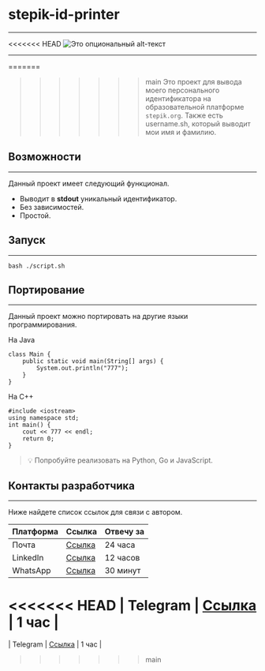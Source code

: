 # stepik-id-printer

***

<<<<<<< HEAD
![Это опциональный alt-текст](C:\Users\Timing\jusan-git\image.png)

***

=======
>>>>>>> main
Это проект для вывода моего персонального идентификатора на образовательной платформе `stepik.org`.
Также есть username.sh, который выводит мои имя и фамилию.

## Возможности 

***

Данный проект имеет следующий функционал.

- Выводит в **stdout** уникальный идентификатор.
- Без зависимостей.
- Простой.

## Запуск

***

```
bash ./script.sh
```

## Портирование

***

Данный проект можно портировать на другие языки программирования.

На Java
```
class Main {
    public static void main(String[] args) {
        System.out.println("777");
    }
}
```

На C++

```
#include <iostream>
using namespace std;
int main() {
    cout << 777 << endl;
    return 0;
}
```

> :bulb: Попробуйте реализовать на Python, Go и JavaScript.
## Контакты разработчика
***

Ниже найдете список ссылок для связи с автором.

| **Платформа** | Ссылка                           | Отвечу за |
|---------------|----------------------------------|-----------|
 | Почта         | [Ссылка](https://ssylka.com) | 24 часа   |
 | LinkedIn      | [Ссылка](https://ssylka.com) | 12 часов  |
 | WhatsApp      | [Ссылка](https://ssylka.com) | 30 минут  |
<<<<<<< HEAD
 | Telegram      | [Ссылка](https://ssylka.com) | 1 час     |
=======
 | Telegram      | [Ссылка](https://ssylka.com) | 1 час     |
>>>>>>> main

